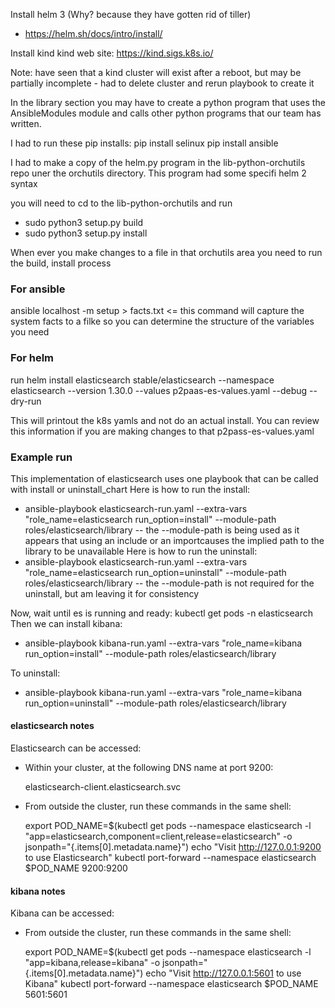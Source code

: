 Install helm 3 (Why? because they have gotten rid of tiller)
 - https://helm.sh/docs/intro/install/

Install kind
kind web site: https://kind.sigs.k8s.io/

Note: have seen that a kind cluster will exist after a reboot, but may be partially incomplete - had to delete cluster and rerun playbook to create it

In the library section you may have to create a python program that uses the AnsibleModules module and calls other python programs that our team has written.

I had to run these pip installs:
pip install selinux
pip install ansible

I had to make a copy of the helm.py program in the lib-python-orchutils repo uner the orchutils directory.  This program had some specifi helm 2 syntax

you will need to cd to the lib-python-orchutils and run
 - sudo python3 setup.py build
 - sudo python3 setup.py install

When ever you make changes to a file in that orchutils area you need to run the build, install process

### For ansible
ansible localhost -m setup > facts.txt       <=  this command will capture the system facts to a filke so you can determine the structure of the variables you need

### For helm
run helm install elasticsearch stable/elasticsearch --namespace elasticsearch --version 1.30.0 --values p2paas-es-values.yaml --debug --dry-run

This will printout the k8s yamls and not do an actual install.  You can review this information if you are making changes to that p2pass-es-values.yaml

### Example run
This implementation of elasticsearch uses one playbook that can be called with install or uninstall_chart
Here is how to run the install:
 - ansible-playbook elasticsearch-run.yaml --extra-vars "role_name=elasticsearch run_option=install" --module-path roles/elasticsearch/library
   -- the --module-path is being used as it appears that using an include or an importcauses the implied path to the library to be unavailable
Here is how to run the uninstall:
 - ansible-playbook elasticsearch-run.yaml --extra-vars "role_name=elasticsearch run_option=uninstall" --module-path roles/elasticsearch/library
   -- the --module-path is not required for the uninstall, but am leaving it for consistency

Now, wait until es is running and ready: kubectl get pods -n elasticsearch
Then we can install kibana:
 - ansible-playbook kibana-run.yaml --extra-vars "role_name=kibana run_option=install" --module-path roles/elasticsearch/library

To uninstall:
 - ansible-playbook kibana-run.yaml --extra-vars "role_name=kibana run_option=uninstall" --module-path roles/elasticsearch/library

#### elasticsearch notes
Elasticsearch can be accessed:

  * Within your cluster, at the following DNS name at port 9200:

    elasticsearch-client.elasticsearch.svc

  * From outside the cluster, run these commands in the same shell:

    export POD_NAME=$(kubectl get pods --namespace elasticsearch -l "app=elasticsearch,component=client,release=elasticsearch" -o jsonpath="{.items[0].metadata.name}")
    echo "Visit http://127.0.0.1:9200 to use Elasticsearch"
    kubectl port-forward --namespace elasticsearch $POD_NAME 9200:9200

#### kibana notes
Kibana can be accessed:

  * From outside the cluster, run these commands in the same shell:

    export POD_NAME=$(kubectl get pods --namespace elasticsearch -l "app=kibana,release=kibana" -o jsonpath="{.items[0].metadata.name}")
    echo "Visit http://127.0.0.1:5601 to use Kibana"
    kubectl port-forward --namespace elasticsearch $POD_NAME 5601:5601
